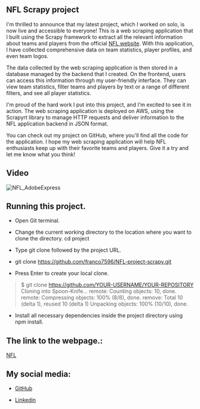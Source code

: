 ## NFL Scrapy project
I'm thrilled to announce that my latest project, which I worked on solo, is now live and accessible to everyone! This is a web scraping application that I built using the Scrapy framework to extract all the relevant information about teams and players from the official [NFL website](https://www.nfl.com/). With this application, I have collected comprehensive data on team statistics, player profiles, and even team logos.

The data collected by the web scraping application is then stored in a database managed by the backend that I created. On the frontend, users can access this information through my user-friendly interface. They can view team statistics, filter teams and players by text or a range of different filters, and see all player statistics.

I'm proud of the hard work I put into this project, and I'm excited to see it in action. The web scraping application is deployed on AWS, using the Scrapyrt library to manage HTTP requests and deliver information to the NFL application backend in JSON format.

You can check out my project on GitHub, where you'll find all the code for the application. I hope my web scraping application will help NFL enthusiasts keep up with their favorite teams and players. Give it a try and let me know what you think!

## Video

![NFL_AdobeExpress](https://user-images.githubusercontent.com/54074366/235224230-18f3e71f-07ae-4c24-a48c-48c7a439d8a8.gif)


## Running this project.

- Open Git terminal.

- Change the current working directory to the location where you want to clone the directory. cd project

- Type git clone followed by the project URL.

- git clone https://github.com/franco7596/NFL-project-scrapy.git

- Press Enter to create your local clone.

> $ git clone https://github.com/YOUR-USERNAME/YOUR-REPOSITORY Cloning into Spoon-Knife... remote: Counting objects: 10, done. remote: Compressing objects: 100% (8/8), done. remove: Total 10 (delta 1), reused 10 (delta 1) Unpacking objects: 100% (10/10), done.

- Install all necessary dependencies inside the project directory using npm install.

## The link to the webpage.:

[NFL](https://ribotta-franco-nfl.vercel.app/)

## My social media:

- [GitHub](https://github.com/franco7596)

- [Linkedin](https://www.linkedin.com/in/franco-ribotta-274a211b0/)
